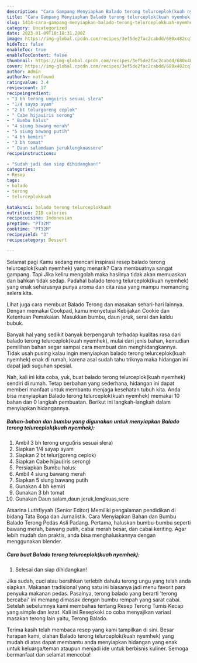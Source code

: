 ```yaml
---
description: "Cara Gampang Menyiapkan Balado terong telurceplok(kuah nyemhek) Anti Gagal"
title: "Cara Gampang Menyiapkan Balado terong telurceplok(kuah nyemhek) Anti Gagal"
slug: 1414-cara-gampang-menyiapkan-balado-terong-telurceplokkuah-nyemhek-anti-gagal
category: Uncategorized
date: 2023-01-09T10:18:31.200Z
image: https://img-global.cpcdn.com/recipes/3ef5de2fac2cabdd/680x482cq70/balado-terong-telurceplokkuah-nyemhek-foto-resep-utama.jpg
hideToc: false
enableToc: true
enableTocContent: false
thumbnail: https://img-global.cpcdn.com/recipes/3ef5de2fac2cabdd/680x482cq70/balado-terong-telurceplokkuah-nyemhek-foto-resep-utama.jpg
cover: https://img-global.cpcdn.com/recipes/3ef5de2fac2cabdd/680x482cq70/balado-terong-telurceplokkuah-nyemhek-foto-resep-utama.jpg
author: Admin
authorAv: notfound
ratingvalue: 3.4
reviewcount: 17
recipeingredient:
- "3 bh terong unguiris sesuai slera"
- "1/4 sayap ayam"
- "2 bt telurgoreng ceplok"
- " Cabe hijauiris serong"
- " Bumbu halus"
- "4 siung bawang merah"
- "5 siung bawang putih"
- "4 bh kemiri"
- "3 bh tomat"
- " Daun salamdaun jeruklengkuassere"
recipeinstructions:

- "Sudah jadi dan siap dihidangkan!"
categories:
- Resep
tags:
- balado
- terong
- telurceplokkuah

katakunci: balado terong telurceplokkuah 
nutrition: 218 calories
recipecuisine: Indonesian
preptime: "PT32M"
cooktime: "PT32M"
recipeyield: "3"
recipecategory: Dessert

---
```



Selamat pagi Kamu sedang mencari inspirasi resep balado terong telurceplok(kuah nyemhek) yang menarik? Cara membuatnya sangat gampang. Tapi Jika keliru mengolah maka hasilnya tidak akan memuaskan dan bahkan tidak sedap. Padahal balado terong telurceplok(kuah nyemhek) yang enak seharusnya punya aroma dan cita rasa yang mampu memancing selera kita.


Lihat juga cara membuat Balado Terong dan masakan sehari-hari lainnya. Dengan memakai Cookpad, kamu menyetujui Kebijakan Cookie dan Ketentuan Pemakaian. Masukkan bumbu, daun jeruk, serai dan kaldu bubuk.

Banyak hal yang sedikit banyak berpengaruh terhadap kualitas rasa dari balado terong telurceplok(kuah nyemhek), mulai dari jenis bahan, kemudian pemilihan bahan segar sampai cara membuat dan menghidangkannya. Tidak usah pusing kalau ingin menyiapkan balado terong telurceplok(kuah nyemhek) enak di rumah, karena asal sudah tahu triknya maka hidangan ini dapat jadi suguhan spesial.


Nah, kali ini kita coba, yuk, buat balado terong telurceplok(kuah nyemhek) sendiri di rumah. Tetap berbahan yang sederhana, hidangan ini dapat memberi manfaat untuk membantu menjaga kesehatan tubuh kita. Anda bisa menyiapkan Balado terong telurceplok(kuah nyemhek) memakai 10 bahan dan 0 langkah pembuatan. Berikut ini langkah-langkah dalam menyiapkan hidangannya.

<!--inarticleads1-->

##### Bahan-bahan dan bumbu yang digunakan untuk menyiapkan Balado terong telurceplok(kuah nyemhek):

1. Ambil 3 bh terong ungu(iris sesuai slera)
1. Siapkan 1/4 sayap ayam
1. Siapkan 2 bt telur(goreng ceplok)
1. Siapkan  Cabe hijau(iris serong)
1. Persiapkan  Bumbu halus:
1. Ambil 4 siung bawang merah
1. Siapkan 5 siung bawang putih
1. Gunakan 4 bh kemiri
1. Gunakan 3 bh tomat
1. Gunakan  Daun salam,daun jeruk,lengkuas,sere


Atsarina Luthfiyyah (Senior Editor) Memiliki pengalaman pendidikan di bidang Tata Boga dan Jurnalistik. Cara Menyiapkan Bahan dan Bumbu Balado Terong Pedas Asli Padang. Pertama, haluskan bumbu-bumbu seperti bawang merah, bawang putih, cabai merah besar, dan cabai keriting. Agar lebih mudah dan praktis, anda bisa menghaluskannya dengan menggunakan blender. 

<!--inarticleads2-->

##### Cara buat Balado terong telurceplok(kuah nyemhek):


1. Selesai dan siap dihidangkan!

Jika sudah, cuci atau bersihkan terlebih dahulu terong ungu yang telah anda siapkan. Makanan tradisional yang satu ini biasanya jadi menu favorit para penyuka makanan pedas. Pasalnya, terong balado yang berarti &#39;terong bercabai&#39; ini memang dimasak dengan bumbu rempah yang sarat cabai. Setelah sebelumnya kami membahas tentang Resep Terong Tumis Kecap yang simple dan lezat. Kali ini Resepkoki.co coba menyajikan variasi masakan terong lain yaitu, Terong Balado. 

Terima kasih telah membaca resep yang kami tampilkan di sini. Besar harapan kami, olahan Balado terong telurceplok(kuah nyemhek) yang mudah di atas dapat membantu anda menyiapkan hidangan yang enak untuk keluarga/teman ataupun menjadi ide untuk berbisnis kuliner. Semoga bermanfaat dan selamat mencoba!
